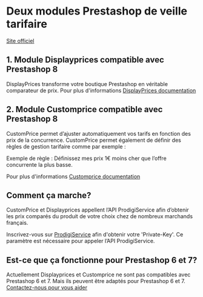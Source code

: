 # Deux modules Prestashop de veille tarifaire 

[Site officiel](https://www.prodigiservice.fr)

## 1. Module Displayprices compatible avec Prestashop 8

DisplayPrices transforme votre boutique Prestashop en véritable comparateur de prix.
Pour plus d'informations [DisplayPrices documentation](https://www.prodigiservice.fr/faq/module-prestashop-displayprices-veille-tarifaire)

## 2. Module Customprice compatible avec Prestashop 8

CustomPrice permet d’ajuster automatiquement vos tarifs en fonction des prix de la concurrence. CustomPrice permet également de définir des règles de gestion tarifaire comme par exemple :

Exemple de règle : Définissez mes prix 1€ moins cher que l’offre concurrente la plus basse.

Pour plus d'informations [Customprice documentation](https://www.prodigiservice.fr/faq/module-prestashop-customprice-veille-tarifaire)

## Comment ça marche?

CustomPrice et Displayprices appellent l’API ProdigiService afin d’obtenir les prix comparés du produit de votre choix chez de nombreux marchands français. 

Inscrivez-vous sur [ProdigiService](https://www.prodigiservice.fr/login) afin d'obtenir votre 'Private-Key'. Ce paramètre est nécessaire pour appeler l’API ProdigiService.

## Est-ce que ça fonctionne pour Prestashop 6 et 7?

Actuellement Displayprices et Customprice ne sont pas compatibles avec Prestashop 6 et 7. Mais ils peuvent être adaptés pour Prestashop 6 et 7. 
[Contactez-nous pour vous aider](https://www.prodigiservice.fr/contactus?action=contactus)

